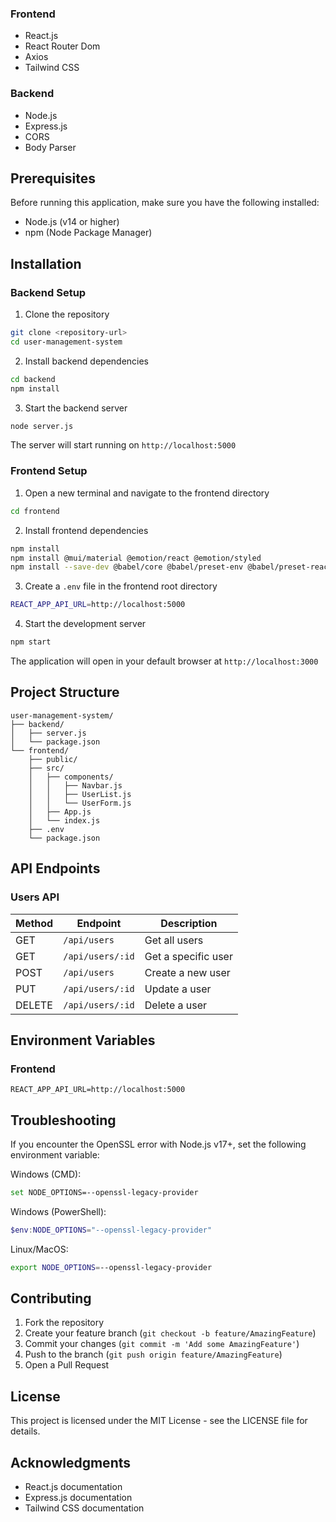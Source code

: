 
### Frontend
- React.js
- React Router Dom
- Axios
- Tailwind CSS

### Backend
- Node.js
- Express.js
- CORS
- Body Parser

## Prerequisites

Before running this application, make sure you have the following installed:
- Node.js (v14 or higher)
- npm (Node Package Manager)

## Installation

### Backend Setup

1. Clone the repository
```bash
git clone <repository-url>
cd user-management-system
```

2. Install backend dependencies
```bash
cd backend
npm install
```

3. Start the backend server
```bash
node server.js
```
The server will start running on `http://localhost:5000`

### Frontend Setup

1. Open a new terminal and navigate to the frontend directory
```bash
cd frontend
```

2. Install frontend dependencies
```bash
npm install
npm install @mui/material @emotion/react @emotion/styled
npm install --save-dev @babel/core @babel/preset-env @babel/preset-react babel-loader

```

3. Create a `.env` file in the frontend root directory
```bash
REACT_APP_API_URL=http://localhost:5000
```

4. Start the development server
```bash
npm start
```
The application will open in your default browser at `http://localhost:3000`

## Project Structure

```
user-management-system/
├── backend/
│   ├── server.js
│   └── package.json
└── frontend/
    ├── public/
    ├── src/
    │   ├── components/
    │   │   ├── Navbar.js
    │   │   ├── UserList.js
    │   │   └── UserForm.js
    │   ├── App.js
    │   └── index.js
    ├── .env
    └── package.json
```

## API Endpoints

### Users API

| Method | Endpoint | Description |
|--------|----------|-------------|
| GET | `/api/users` | Get all users |
| GET | `/api/users/:id` | Get a specific user |
| POST | `/api/users` | Create a new user |
| PUT | `/api/users/:id` | Update a user |
| DELETE | `/api/users/:id` | Delete a user |

## Environment Variables

### Frontend
```env
REACT_APP_API_URL=http://localhost:5000
```

## Troubleshooting

If you encounter the OpenSSL error with Node.js v17+, set the following environment variable:

Windows (CMD):
```bash
set NODE_OPTIONS=--openssl-legacy-provider
```

Windows (PowerShell):
```powershell
$env:NODE_OPTIONS="--openssl-legacy-provider"
```

Linux/MacOS:
```bash
export NODE_OPTIONS=--openssl-legacy-provider
```

## Contributing

1. Fork the repository
2. Create your feature branch (`git checkout -b feature/AmazingFeature`)
3. Commit your changes (`git commit -m 'Add some AmazingFeature'`)
4. Push to the branch (`git push origin feature/AmazingFeature`)
5. Open a Pull Request

## License

This project is licensed under the MIT License - see the LICENSE file for details.

## Acknowledgments

- React.js documentation
- Express.js documentation
- Tailwind CSS documentation
